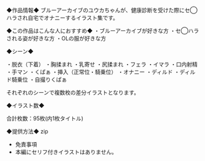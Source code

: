 ◆作品情報◆
ブルーアーカイブのユウカちゃんが、健康診断を受けた際にセ◯ハラされ自宅でオナニーするイラスト集です。

◆この作品はこんな人におすすめ◆
・ブルーアーカイブが好きな方
・セ◯ハラされる姿が好きな方
・OLの服が好きな方

◆シーン◆

・脱衣（下着）
・胸揉まれ
・乳寄せ
・尻揉まれ
・フェラ
・イマラ
・口内射精
・手マン
・くぱぁ
・挿入（正常位・騎乗位）
・オナニー
・ディルド
・ディルド騎乗位
・自撮りくぱぁ

それぞれのシーンで複数枚の差分イラストとなります。

◆イラスト数◆

合計枚数：95枚(内1枚タイトル)


◆提供方法◆
zip 

- 免責事項
 - 本編にセリフ付きイラストはありません。